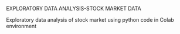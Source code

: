 EXPLORATORY DATA ANALYSIS-STOCK MARKET DATA

 Exploratory data analysis of stock market using python code in Colab environment
